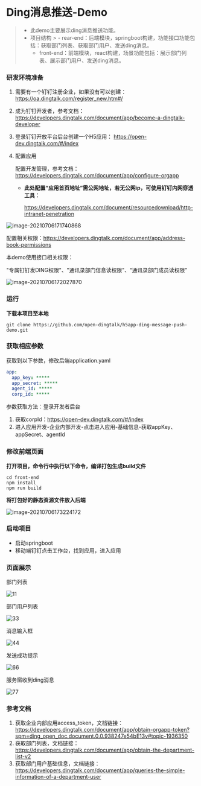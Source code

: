 # Ding消息推送-Demo

> - 此demo主要展示ding消息推送功能。
> - 项目结构
    >   - rear-end：后端模块，springboot构建，功能接口功能包括：获取部门列表、获取部门用户、发送ding消息。
>   - front-end：前端模块，react构建，场景功能包括：展示部门列表、展示部门用户、发送ding消息。
>



### 研发环境准备

1. 需要有一个钉钉注册企业，如果没有可以创建：https://oa.dingtalk.com/register_new.htm#/

2. 成为钉钉开发者，参考文档：https://developers.dingtalk.com/document/app/become-a-dingtalk-developer

3. 登录钉钉开放平台后台创建一个H5应用： https://open-dev.dingtalk.com/#/index

4. 配置应用

   配置开发管理，参考文档：https://developers.dingtalk.com/document/app/configure-orgapp

    - **此处配置“应用首页地址”需公网地址，若无公网ip，可使用钉钉内网穿透工具：**

      https://developers.dingtalk.com/document/resourcedownload/http-intranet-penetration

![image-20210706171740868](https://img.alicdn.com/imgextra/i4/O1CN01C9ta8k1L3KzzYEPiH_!!6000000001243-2-tps-953-517.png)



配置相关权限：https://developers.dingtalk.com/document/app/address-book-permissions

本demo使用接口相关权限：

"专属钉钉发DING权限"、"通讯录部门信息读权限"、“通讯录部门成员读权限”

![image-20210706172027870](https://img.alicdn.com/imgextra/i3/O1CN016WCr6428wDdBhkWi6_!!6000000007996-2-tps-1358-571.png)



### 运行

**下载本项目至本地**

```shell
git clone https://github.com/open-dingtalk/h5app-ding-message-push-demo.git
```

### 获取相应参数

获取到以下参数，修改后端application.yaml

```yaml
app:
  app_key: *****
  app_secret: *****
  agent_id: *****
  corp_id: *****
```

参数获取方法：登录开发者后台

1. 获取corpId：https://open-dev.dingtalk.com/#/index
2. 进入应用开发-企业内部开发-点击进入应用-基础信息-获取appKey、appSecret、agentId

### 修改前端页面

**打开项目，命令行中执行以下命令，编译打包生成build文件**

```shell
cd front-end
npm install
npm run build
```

**将打包好的静态资源文件放入后端**

![image-20210706173224172](https://img.alicdn.com/imgextra/i2/O1CN01QLp1Qw1TCVrPddfjZ_!!6000000002346-2-tps-322-521.png)

### 启动项目

- 启动springboot
- 移动端钉钉点击工作台，找到应用，进入应用

### 页面展示

部门列表

![11](/Users/nannanness/Desktop/11.png)

部门用户列表

![33](/Users/nannanness/Desktop/33.png)

消息输入框

![44](/Users/nannanness/Desktop/44.png)

发送成功提示

![66](/Users/nannanness/Desktop/66.png)

服务窗收到ding消息

![77](/Users/nannanness/Desktop/77.png)

### **参考文档**

1. 获取企业内部应用access_token，文档链接：https://developers.dingtalk.com/document/app/obtain-orgapp-token?spm=ding_open_doc.document.0.0.938247e54bE13v#topic-1936350
2. 获取部门列表，文档链接：https://developers.dingtalk.com/document/app/obtain-the-department-list-v2
3. 获取部门用户基础信息，文档链接：https://developers.dingtalk.com/document/app/queries-the-simple-information-of-a-department-user
